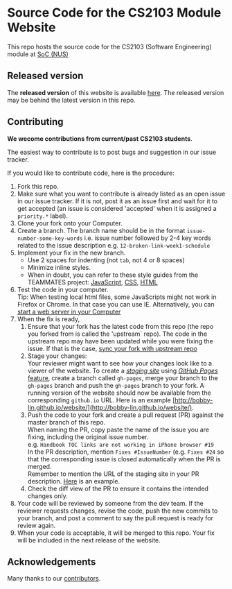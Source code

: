 # Source Code for the CS2103 Module Website
This repo hosts the source code for the CS2103 (Software Engineering) module at [SoC (NUS)](http://www.comp.nus.edu.sg)

## Released version
The **released version** of this website is available [here](http://www.comp.nus.edu.sg/~cs2103/AY1516S1/). 
The released version may be behind the latest version in this repo.

## Contributing
**We wecome contributions from current/past CS2103 students**. 

The easiest way to contribute is to post bugs and suggestion in our issue tracker.

If you would like to contribute code, here is the procedure:

1. Fork this repo.
2. Make sure what you want to contribute is already listed as an open issue in our issue tracker. 
   If it is not, post it as an issue first and wait for it to get accepted (an issue is considered 
   'accepted' when it is assigned a `priority.*` label).
3. Clone your fork onto your Computer.
4. Create a branch. The branch name should be in the format `issue-number-some-key-words`
   i.e. issue number followed by 2-4 key words related to the issue description
   e.g. `12-broken-link-week1-schedule`
5. Implement your fix in the new branch.
   * Use 2 spaces for indenting (not `tab`, not 4 or 8 spaces)
   * Minimize inline styles. 
   * When in doubt, you can refer to these style guides from the 
     TEAMMATES project:
     [JavaScript](https://docs.google.com/document/d/1gZ6WG6HBTJYHAtVkz9kzi_SUuzfXqzO-SvFnLuag2xM/pub?embedded=true),
     [CSS](https://docs.google.com/document/d/1wA9paRA9cS7ByStGbhRRUZLEzEzimrNQjIDPVqy1ScI/pub), 
     [HTML](https://docs.google.com/document/d/12PJYbQoqjK-0LzaUuguQ4kGE--eikCcHfwzZDGwFOJ0/pub?embedded=true)
6. Test the code in your computer. <br>
   Tip: When testing local html files, some JavaScripts might not work
   in Firefox or Chrome. In that case you can use IE. Alternatively, you can [start a web server
   in your Computer](https://gist.github.com/willurd/5720255)
7. When the fix is ready, 
   1. Ensure that your fork has the latest code from this repo (the repo you forked from is called
      the 'upstream` repo). The code in the upstream repo may have been updated while you were fixing the issue. 
      If that is the case, [sync your fork with upstream repo](https://help.github.com/articles/syncing-a-fork/)
   2. Stage your changes:<br>
      Your reviewer might want to see how your changes look like to a viewer of the website. To create a [*staging 
      site*](https://en.wikipedia.org/wiki/Staging_site) using [*GitHub Pages* feature](https://help.github.com/categories/github-pages-basics/), create a branch called `gh-pages`, merge your branch to the `gh-pages` branch 
      and push the `gh-pages` branch to your fork. A running version of the website should now be available from
      the corresponding `github.io` URL. Here is an example [http://bobby-lin.github.io/website/](http://bobby-lin.github.io/website/).
   3. Push the code to your fork and create a pull request (PR) against the master 
      branch of this repo.<br>
      When naming the PR, copy paste the name of the issue you are fixing, including the original issue number.<br>
      e.g. `Handbook TOC links are not working in iPhone browser #19` <br>
      In the PR description, mention `Fixes #IssueNumber` (e.g. `Fixes #24` so that the corresponding issue
      is closed automatically when the PR is merged.<br>
      Remember to mention the URL of the staging site in your PR description. [Here](https://github.com/nus-cs2103/website/pull/78)
      is an example.
   3. Check the diff view of the PR to ensure it contains the intended changes only.
8. Your code will be reviewed by someone from the dev team. If the reviewer requests changes,
   revise the code, push the new commits to your branch, and post a comment to say the pull request
   is ready for review again.
9. When your code is acceptable, it will be merged to this repo. Your fix will be included in the 
   next release of the website.

## Acknowledgements
Many thanks to our [contributors](CONTRIBUTORS.md). 
